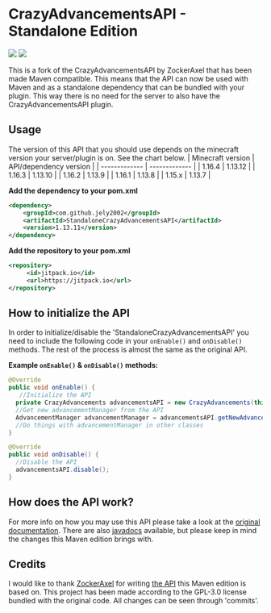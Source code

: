 # CrazyAdvancementsAPI - Standalone Edition
[![](https://jitpack.io/v/jely2002/StandaloneCrazyAdvancementsAPI.svg)](https://jitpack.io/#jely2002/StandaloneCrazyAdvancementsAPI)
[![](https://jitci.com/gh/jely2002/StandaloneCrazyAdvancementsAPI/svg)](https://jitci.com/gh/jely2002/StandaloneCrazyAdvancementsAPI)

This is a fork of the CrazyAdvancementsAPI by ZockerAxel that has been made Maven compatible. This means that the API can now be used with Maven and as a standalone dependency that can be bundled with your plugin. This way there is no need for the server to also have the CrazyAdvancementsAPI plugin.

## Usage
The version of this API that you should use depends on the minecraft version your server/plugin is on. See the chart below.
| Minecraft version | API/dependency version |
| ------------- | ------------- |
| 1.16.4  | 1.13.12  |
| 1.16.3  | 1.13.10  |
| 1.16.2  | 1.13.9  |
| 1.16.1  | 1.13.8  |
| 1.15.x  | 1.13.7  |

**Add the dependency to your pom.xml**
```xml
<dependency>
    <groupId>com.github.jely2002</groupId>
    <artifactId>StandaloneCrazyAdvancementsAPI</artifactId>
    <version>1.13.11</version>
</dependency>
```
**Add the repository to your pom.xml**
```xml
<repository>
     <id>jitpack.io</id>
     <url>https://jitpack.io</url>
</repository>
```

## How to initialize the API
In order to initialize/disable the 'StandaloneCrazyAdvancementsAPI' you need to include the following code in your `onEnable()` and `onDisable()` methods. The rest of the process is almost the same as the original API.

**Example `onEnable()` & `onDisable()` methods:**
```java
@Override
public void onEnable() {
   //Initialize the API
  private CrazyAdvancements advancementsAPI = new CrazyAdvancements(this);
  //Get new advancementManager from the API
  AdvancementManager advancementManager = advancementsAPI.getNewAdvancementManager();
  //Do things with advancementManager in other classes
}

@Override
public void onDisable() {
  //Disable the API
  advancementsAPI.disable();
}
```

## How does the API work?
For more info on how you may use this API please take a look at the [original documentation](https://www.spigotmc.org/resources/crazy-advancements-api.51741/). There are also [javadocs](https://crazyadvancements.endercentral.eu/overview-summary.html) available, but please keep in mind the changes this Maven edition brings with.

## Credits
I would like to thank [ZockerAxel](https://github.com/ZockerAxel) for writing [the API](https://github.com/ZockerAxel/CrazyAdvancementsAPI) this Maven edition is based on.
This project has been made according to the GPL-3.0 license bundled with the original code. All changes can be seen through 'commits'.
